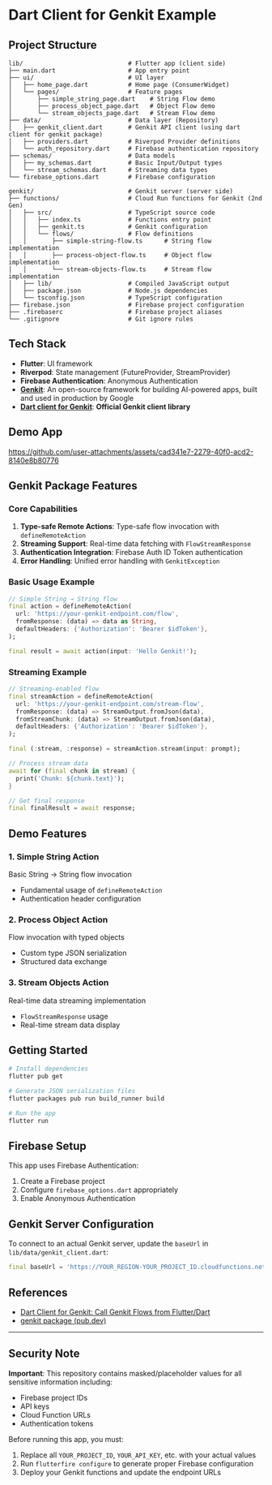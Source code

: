 # Dart Client for Genkit Example

## Project Structure

```plain
lib/                             # Flutter app (client side)
├── main.dart                    # App entry point
├── ui/                          # UI layer
│   ├── home_page.dart           # Home page (ConsumerWidget)
│   └── pages/                   # Feature pages
│       ├── simple_string_page.dart    # String Flow demo
│       ├── process_object_page.dart   # Object Flow demo
│       └── stream_objects_page.dart   # Stream Flow demo
├── data/                        # Data layer (Repository)
│   ├── genkit_client.dart       # Genkit API client (using dart client for genkit package)
│   ├── providers.dart           # Riverpod Provider definitions
│   └── auth_repository.dart     # Firebase authentication repository
├── schemas/                     # Data models
│   ├── my_schemas.dart          # Basic Input/Output types
│   └── stream_schemas.dart      # Streaming data types
└── firebase_options.dart        # Firebase configuration

genkit/                          # Genkit server (server side)
├── functions/                   # Cloud Run functions for Genkit (2nd Gen)
│   ├── src/                     # TypeScript source code
│   │   ├── index.ts             # Functions entry point
│   │   ├── genkit.ts            # Genkit configuration
│   │   └── flows/               # Flow definitions
│   │       ├── simple-string-flow.ts      # String flow implementation
│   │       ├── process-object-flow.ts     # Object flow implementation
│   │       └── stream-objects-flow.ts     # Stream flow implementation
│   ├── lib/                     # Compiled JavaScript output
│   ├── package.json             # Node.js dependencies
│   └── tsconfig.json            # TypeScript configuration
├── firebase.json                # Firebase project configuration
├── .firebaserc                  # Firebase project aliases
└── .gitignore                   # Git ignore rules
```

## Tech Stack

- **Flutter**: UI framework
- **Riverpod**: State management (FutureProvider, StreamProvider)
- **Firebase Authentication**: Anonymous Authentication
- **[Genkit](https://genkit.dev/)**: An open-source framework for building AI-powered apps, built and used in production by Google
- **[Dart client for Genkit](https://pub.dev/packages/genkit)**: **Official Genkit client library**

## Demo App

https://github.com/user-attachments/assets/cad341e7-2279-40f0-acd2-8140e8b80776



## Genkit Package Features

### Core Capabilities

1. **Type-safe Remote Actions**: Type-safe flow invocation with `defineRemoteAction`
2. **Streaming Support**: Real-time data fetching with `FlowStreamResponse`
3. **Authentication Integration**: Firebase Auth ID Token authentication
4. **Error Handling**: Unified error handling with `GenkitException`

### Basic Usage Example

```dart
// Simple String → String flow
final action = defineRemoteAction(
  url: 'https://your-genkit-endpoint.com/flow',
  fromResponse: (data) => data as String,
  defaultHeaders: {'Authorization': 'Bearer $idToken'},
);

final result = await action(input: 'Hello Genkit!');
```

### Streaming Example

```dart
// Streaming-enabled flow
final streamAction = defineRemoteAction(
  url: 'https://your-genkit-endpoint.com/stream-flow',
  fromResponse: (data) => StreamOutput.fromJson(data),
  fromStreamChunk: (data) => StreamOutput.fromJson(data),
  defaultHeaders: {'Authorization': 'Bearer $idToken'},
);

final (:stream, :response) = streamAction.stream(input: prompt);

// Process stream data
await for (final chunk in stream) {
  print('Chunk: ${chunk.text}');
}

// Get final response
final finalResult = await response;
```

## Demo Features

### 1. Simple String Action

Basic String → String flow invocation

- Fundamental usage of `defineRemoteAction`
- Authentication header configuration

### 2. Process Object Action

Flow invocation with typed objects

- Custom type JSON serialization
- Structured data exchange

### 3. Stream Objects Action

Real-time data streaming implementation

- `FlowStreamResponse` usage
- Real-time stream data display

## Getting Started

```bash
# Install dependencies
flutter pub get

# Generate JSON serialization files
flutter packages pub run build_runner build

# Run the app
flutter run
```

## Firebase Setup

This app uses Firebase Authentication:

1. Create a Firebase project
2. Configure `firebase_options.dart` appropriately
3. Enable Anonymous Authentication

## Genkit Server Configuration

To connect to an actual Genkit server, update the `baseUrl` in `lib/data/genkit_client.dart`:

```dart
final baseUrl = 'https://YOUR_REGION-YOUR_PROJECT_ID.cloudfunctions.net';
```

## References

- [Dart Client for Genkit: Call Genkit Flows from Flutter/Dart](https://medium.com/@nozomi-koborinai/dart-client-for-genkit-call-genkit-flows-from-flutter-dart-b5a2c9b9400e)
- [genkit package (pub.dev)](https://pub.dev/packages/genkit)

---

## Security Note

**Important**: This repository contains masked/placeholder values for all sensitive information including:

- Firebase project IDs
- API keys
- Cloud Function URLs
- Authentication tokens

Before running this app, you must:

1. Replace all `YOUR_PROJECT_ID`, `YOUR_API_KEY`, etc. with your actual values
2. Run `flutterfire configure` to generate proper Firebase configuration
3. Deploy your Genkit functions and update the endpoint URLs
